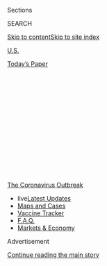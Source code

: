 <div id="app">

<div>

<div>

<div>

<div class="NYTAppHideMasthead css-1q2w90k e1suatyy0">

<div class="section css-ui9rw0 e1suatyy2">

<div class="css-eph4ug er09x8g0">

<div class="css-6n7j50">

</div>

<span class="css-1dv1kvn">Sections</span>

<div class="css-10488qs">

<span class="css-1dv1kvn">SEARCH</span>

</div>

[Skip to content](#site-content)[Skip to site
index](#site-index)

</div>

<div id="masthead-section-label" class="css-1wr3we4 eaxe0e00">

[U.S.](https://www.nytimes3xbfgragh.onion/section/us)

</div>

<div class="css-10698na e1huz5gh0">

</div>

</div>

<div id="masthead-bar-one" class="section hasLinks css-15hmgas e1csuq9d3">

<div class="css-uqyvli e1csuq9d0">

</div>

<div class="css-1uqjmks e1csuq9d1">

</div>

<div class="css-9e9ivx">

[](https://myaccount.nytimes3xbfgragh.onion/auth/login?response_type=cookie&client_id=vi)

</div>

<div class="css-1bvtpon e1csuq9d2">

[Today’s
Paper](https://www.nytimes3xbfgragh.onion/section/todayspaper)

</div>

</div>

</div>

</div>

<div data-aria-hidden="false">

<div id="site-content" data-role="main">

<div>

<div class="css-1aor85t" style="opacity:0.000000001;z-index:-1;visibility:hidden">

<div class="css-1hqnpie">

<div class="css-epjblv">

<span class="css-17xtcya">[U.S.](/section/us)</span><span class="css-x15j1o">|</span><span class="css-fwqvlz">Lost
Summer: How Schools Missed a Chance to Fix Remote
Learning</span>

</div>

<div class="css-k008qs">

<div class="css-1iwv8en">

<span class="css-18z7m18"></span>

<div>

</div>

</div>

<span class="css-1n6z4y">https://nyti.ms/2XEn2kS</span>

<div class="css-1705lsu">

<div class="css-4xjgmj">

<div class="css-4skfbu" data-role="toolbar" data-aria-label="Social Media Share buttons, Save button, and Comments Panel with current comment count" data-testid="share-tools">

  - 
  - 
  - 
  - 
    
    <div class="css-6n7j50">
    
    </div>

  - 
  - 

</div>

</div>

</div>

</div>

</div>

</div>

<div id="NYT_TOP_BANNER_REGION" class="css-13pd83m">

<div>

<div id="styln-prism-menu-1592847958612" class="section interactive-content interactive-size-medium css-1edisqu">

<div class="css-17ih8de interactive-body">

<div id="scroll-container" class="css-1gj85ro">

[<span class="styln-title-wrap"><span class="css-1pje3qr">The
Coronavirus</span><span class="css-1pje3qr">
Outbreak</span></span>](https://www.nytimes3xbfgragh.onion/news-event/coronavirus?action=click&pgtype=Article&state=default&region=TOP_BANNER&context=storylines_menu)

  - <span class="css-kqxiym" data-emphasize="true">live</span>[Latest
    Updates](https://www.nytimes3xbfgragh.onion/2020/08/07/world/covid-19-news.html?action=click&pgtype=Article&state=default&region=TOP_BANNER&context=storylines_menu)
  - [Maps and
    Cases](https://www.nytimes3xbfgragh.onion/interactive/2020/us/coronavirus-us-cases.html?action=click&pgtype=Article&state=default&region=TOP_BANNER&context=storylines_menu)
  - [Vaccine
    Tracker](https://www.nytimes3xbfgragh.onion/interactive/2020/science/coronavirus-vaccine-tracker.html?action=click&pgtype=Article&state=default&region=TOP_BANNER&context=storylines_menu)
  - [F.A.Q.](https://www.nytimes3xbfgragh.onion/interactive/2020/world/coronavirus-tips-advice.html?action=click&pgtype=Article&state=default&region=TOP_BANNER&context=storylines_menu)
  - [Markets &
    Economy](https://www.nytimes3xbfgragh.onion/live/2020/08/07/business/stock-market-today-coronavirus?action=click&pgtype=Article&state=default&region=TOP_BANNER&context=storylines_menu)

</div>

</div>

</div>

</div>

</div>

<div id="top-wrapper" class="css-1sy8kpn">

<div id="top-slug" class="css-l9onyx">

Advertisement

</div>

[Continue reading the main
story](#after-top)

<div class="ad top-wrapper" style="text-align:center;height:100%;display:block;min-height:250px">

<div id="top" class="place-ad" data-position="top" data-size-key="top">

</div>

</div>

<div id="after-top">

</div>

</div>

<div>

<div id="sponsor-wrapper" class="css-1hyfx7x">

<div id="sponsor-slug" class="css-19vbshk">

Supported by

</div>

[Continue reading the main
story](#after-sponsor)

<div id="sponsor" class="ad sponsor-wrapper" style="text-align:center;height:100%;display:block">

</div>

<div id="after-sponsor">

</div>

</div>

<div class="css-186x18t">

</div>

<div class="css-1vkm6nb ehdk2mb0">

# Lost Summer: How Schools Missed a Chance to Fix Remote Learning

</div>

Education leaders spent months preparing to reopen classrooms. But with
online learning set to continue for millions of students this fall,
schools must catch up with reality.

<div class="css-79elbk" data-testid="photoviewer-wrapper">

<div class="css-z3e15g" data-testid="photoviewer-wrapper-hidden">

</div>

<div class="css-1a48zt4 ehw59r15" data-testid="photoviewer-children">

![<span class="css-16f3y1r e13ogyst0" data-aria-hidden="true">In some
districts, discussions have shifted quickly from focusing on social
distancing and ventilation to tense debates over how many hours of live
interaction teachers will be expected to provide to
students.</span><span class="css-cnj6d5 e1z0qqy90" itemprop="copyrightHolder"><span class="css-1ly73wi e1tej78p0">Credit...</span><span><span>Mark
Wickens for The New York
Times</span></span></span>](https://static01.graylady3jvrrxbe.onion/images/2020/08/07/us/07virus-lostsummer1/merlin_174847689_c980ca80-f75b-47c2-9851-5c954ced82a6-articleLarge.jpg?quality=75&auto=webp&disable=upscale)

</div>

</div>

<div class="css-18e8msd">

<div class="css-vp77d3 epjyd6m0">

<div class="css-hus3qt ey68jwv0" data-aria-hidden="true">

[![Dana
Goldstein](https://static01.graylady3jvrrxbe.onion/images/2018/06/12/multimedia/author-dana-goldstein/author-dana-goldstein-thumbLarge.png
"Dana Goldstein")](https://www.nytimes3xbfgragh.onion/by/dana-goldstein)

</div>

<div class="css-1baulvz">

By [<span class="css-1baulvz last-byline" itemprop="name">Dana
Goldstein</span>](https://www.nytimes3xbfgragh.onion/by/dana-goldstein)

</div>

</div>

  - 
    
    <div class="css-ld3wwf e16638kd2">
    
    Aug. 7, 2020Updated <span class="css-epvm6">3:17 p.m.
    ET</span>
    
    </div>

  - 
    
    <div class="css-4xjgmj">
    
    <div class="css-pvvomx" data-role="toolbar" data-aria-label="Social Media Share buttons, Save button, and Comments Panel with current comment count" data-testid="share-tools">
    
      - 
      - 
      - 
      - 
        
        <div class="css-6n7j50">
        
        </div>
    
      - 
      - 
    
    </div>
    
    </div>

</div>

</div>

<div class="section meteredContent css-1r7ky0e" name="articleBody" itemprop="articleBody">

<div class="css-1fanzo5 StoryBodyCompanionColumn">

<div class="css-53u6y8">

With some combination of optimism, anxiety and wishful thinking, many
educators spent their summers planning, in minute detail, how to safely
reopen classrooms. Teachers stocked up on sanitation supplies as
superintendents took a crash course in epidemiology and studied supply
chain logistics for portable air filters.

But with the pandemic now surging across a wide swath of the country,
many of those plans have been shelved, and a different reality has
emerged for the nation’s exhausted and stir-crazy families: Millions of
American children will spend their fall once again learning in front of
laptop screens.

In places where schools haven’t [already
reopened](https://www.nytimes3xbfgragh.onion/2020/08/06/us/coronavirus-students.html)
— in some, [to just as quickly close
again](https://www.nytimes3xbfgragh.onion/2020/08/03/us/school-closing-coronavirus.html)
— educators are spending the little time they have left before the new
academic year moving to focus more fully on improving online
instruction, which [failed to reach and
engage](https://www.nytimes3xbfgragh.onion/2020/06/05/us/coronavirus-education-lost-learning.html)
many children in the spring, leading to growing achievement gaps by
income and race.

But what if they had started much sooner?

“Clearly, lots of time was lost, and it’s unfortunate,” said Morgan
Polikoff, a professor of education at the University of Southern
California. “We’re not going to have a ton of in-person instruction in
this entire school year,” he predicted, [echoing some public health
experts](https://www.nytimes3xbfgragh.onion/2020/08/03/us/school-closing-coronavirus.html).

</div>

</div>

<div class="css-1fanzo5 StoryBodyCompanionColumn">

<div class="css-53u6y8">

When schools abruptly moved to remote learning in March, the majority of
districts did not require teachers to provide any live instruction, and
many interactions between educators and students took place over email
and text message.

Lessons were often passive, revolving around online videos and
worksheets. Students without access to computers and wifi, or without a
tech-savvy adult to help them, fell behind, in some cases with
consequences that are [expected to be
long-lasting](https://www.nytimes3xbfgragh.onion/2020/06/05/us/coronavirus-education-lost-learning.html).
An alarming number of students [didn’t show up for remote
learning](https://www.nytimes3xbfgragh.onion/2020/04/06/us/coronavirus-schools-attendance-absent.html)
at all.

To avoid a repeat, Dr. Polikoff said, “We should be pouring absolutely
everything we can into making the online experience as good as
possible.”

Instead, American educators spent the late spring and summer planning to
welcome students back to classrooms. They did so at a time when the
outbreak appeared to be under control, and the message from politicians,
pediatricians and many parents was clear: Reopening schools, in person,
was a priority to restart the economy and educate children.

But as districts stocked up on face shields and disinfectant sprays,
many governors were allowing bars and restaurants to reopen. Delays in
providing virus test results grew. And local leaders were left to figure
out the details of running schools during a public health crisis largely
on their own.

</div>

</div>

<div class="css-1fanzo5 StoryBodyCompanionColumn">

<div class="css-53u6y8">

Most of the country’s largest districts settled on some mix of in-person
and remote learning, but they have been forced to shelve those plans in
recent weeks as virus cases soar in their communities. Of the nation’s
15 largest school systems, only two, New York City and Hawaii, now plan
to start the year with open classrooms, even part-time. On Friday, Gov.
Andrew M. Cuomo of New York [cleared the way for
schools](https://www.nytimes3xbfgragh.onion/2020/08/07/nyregion/cuomo-schools-reopening.html)
in the state to choose to reopen, but the decision remains in the hands
of local officials.

</div>

</div>

<div class="css-79elbk" data-testid="photoviewer-wrapper">

<div class="css-z3e15g" data-testid="photoviewer-wrapper-hidden">

</div>

<div class="css-1a48zt4 ehw59r15" data-testid="photoviewer-children">

![<span class="css-16f3y1r e13ogyst0" data-aria-hidden="true">School
buses sit parked in a lot in San Francisco. Continuing high levels of
coronavirus are imperiling in-person school plans around the
country.  </span><span class="css-cnj6d5 e1z0qqy90" itemprop="copyrightHolder"><span class="css-1ly73wi e1tej78p0">Credit...</span><span>Justin
Sullivan/Getty
Images</span></span>](https://static01.graylady3jvrrxbe.onion/images/2020/08/07/us/07virus-lostsummer2/merlin_174557727_e04b99cc-cb5d-4bab-8222-c10b5a51de65-articleLarge.jpg?quality=75&auto=webp&disable=upscale)

</div>

</div>

<div class="css-1fanzo5 StoryBodyCompanionColumn">

<div class="css-53u6y8">

President Trump and his education secretary, Betsy DeVos, have
threatened to withhold federal funding from schools that do not teach in
person but have provided no detailed recommendations on how to do so
safely. Nor has Congress provided the billions that [local officials say
they
need](https://www.nytimes3xbfgragh.onion/2020/07/09/us/schools-reopening-trump.html)
to cover the costs of retrofitting buildings for pandemic conditions.

Governors and state education departments, too, focused more on the hope
for an in-person reopening than the chance that online eduction could
continue.

Only [11 state reopening
plans](https://www.crpe.org/thelens/states-must-take-decisive-action-avert-coming-education-crisis)
require districts to put in place specific strategies for delivering a
quality education remotely, according to research from the Center on
Reinventing Public Education, a think tank and advocacy group. Just a
few states — such as Maine, Connecticut and South Carolina — have taken
a centralized approach to making sure students have access to computers
and internet connections in their homes.

Local control of education is a centuries-old American tradition, but
one that may not be well suited to emergency planning during a pandemic.

“Every system, every school had to think through this, often in
isolation,” said Jamila Newman of TNTP, formerly the New Teacher
Project, a nonprofit that provides consulting services for districts
across the country on staffing and student achievement. “Districts were
spending the lion’s share of their time focused on an in-person plan or
a hybrid plan that feels incredibly untenable in most places.”

</div>

</div>

<div class="css-1fanzo5 StoryBodyCompanionColumn">

<div class="css-53u6y8">

[Fewer than half of
districts](https://www.crpe.org/current-research/covid-19-school-closures)
offered summer professional development programs for educators, or have
a plan in place to continue coaching them on remote teaching practices
during the school year, according to a database of more than 100 local
plans, including those for the nation’s 30 largest school systems,
compiled by the Center on Reinventing Public
Education.

<div id="NYT_MAIN_CONTENT_2_REGION" class="css-9tf9ac">

<div>

<div id="styln-prism-freeform-1596575370630" class="section interactive-content interactive-size-medium css-1ftcdic">

<div class="css-17ih8de interactive-body">

<div id="prism-freeform-block-80141" class="css-19mumt8" data-role="complementary" data-storyline="The Coronavirus Outbreak" data-truncated="false" tabindex="0">

<div class="css-a8d9oz">

<div>

### The Coronavirus Outbreak

#### Back to School

Updated Aug. 7, 2020

The latest highlights as the first students return to U.S. schools.

  -   - Schools are open in parts of the country — and some are [already
        closing
        again](https://www.nytimes3xbfgragh.onion/2020/08/03/us/school-closing-coronavirus.html?action=click&pgtype=Article&state=default&region=MAIN_CONTENT_2&context=storylines_keepup).
        Students have already faced altered classrooms and emergency
        quarantines. We spoke to some to see what [school is like in the
        age of
        Covid-19.](https://www.nytimes3xbfgragh.onion/2020/08/06/us/coronavirus-students.html?action=click&pgtype=Article&state=default&region=MAIN_CONTENT_2&context=storylines_keepup)
      - Photos of a crowded high school hallway evoked outrage on social
        media. The student who took them [says she was
        suspended](https://www.nytimes3xbfgragh.onion/2020/08/06/us/north-paulding-high-school-coronavirus-georgia.html?action=click&pgtype=Article&state=default&region=MAIN_CONTENT_2&context=storylines_keepup).
      - Faced with remote learning or socially distanced classroom
        options, some parents of rising kindergartners [are considering
        holding their kids
        back.](https://www.nytimes3xbfgragh.onion/2020/07/23/parenting/school-opening-kindergarten-coronavirus.html?action=click&pgtype=Article&state=default&region=MAIN_CONTENT_2&context=storylines_keepup)
      - Teachers, [show us your
        classrooms](https://www.nytimes3xbfgragh.onion/2020/08/05/reader-center/teachers-show-us-how-the-coronavirus-is-changing-your-classroom.html?action=click&pgtype=Article&state=default&region=MAIN_CONTENT_2&context=storylines_keepup)\!
        We want to see how educators are preparing to keep themselves
        and students safe if their schools open this fall.

<div id="styln-survey-component-80141" class="styln-survey-component">

</div>

</div>

</div>

</div>

</div>

</div>

</div>

</div>

In many parts of the country, collective bargaining agreements between
districts and teachers play a large role in determining how services are
administered. Part of the summer was spent [renegotiating emergency work
agreements](https://www.nytimes3xbfgragh.onion/2020/07/29/us/teacher-union-school-reopening-coronavirus.html)
created for the pandemic, with the assumption that teachers would be in
classrooms at least part of the time.

But in recent weeks, those discussions have shifted quickly from
focusing on social distancing and ventilation to [tense
debates](https://www.nytimes3xbfgragh.onion/2020/07/29/us/teacher-union-school-reopening-coronavirus.html)
over how many hours of live interaction teachers will be expected to
provide to students, and whether they should use their vacant classrooms
as television sets, of sorts, for video instruction.

Ms. Newman said the continued uncertainty over when students might
return to schools could hamper the ability of educators to provide
quality remote learning. In some regions, she suggested, it might make
sense to consider the possibility of spending the entire school year
online.

“People won’t necessarily be able to get back into the comfortable
cadence of instruction,” she said, “if there’s always this hope that
right around the corner — next week, next month — we can transition
back.”

There are places where educators have already forged ahead in the past
months with creative plans for remote
learning.

</div>

</div>

<div class="css-79elbk" data-testid="photoviewer-wrapper">

<div class="css-z3e15g" data-testid="photoviewer-wrapper-hidden">

</div>

<div class="css-1a48zt4 ehw59r15" data-testid="photoviewer-children">

<div class="css-1xdhyk6 erfvjey0">

<span class="css-1ly73wi e1tej78p0">Image</span>

<div class="css-zjzyr8">

<div data-testid="lazyimage-container" style="height:257.77777777777777px">

</div>

</div>

</div>

<span class="css-16f3y1r e13ogyst0" data-aria-hidden="true">Back to
school supplies at a Walmart store in Encinitas,
Calif.</span><span class="css-cnj6d5 e1z0qqy90" itemprop="copyrightHolder"><span class="css-1ly73wi e1tej78p0">Credit...</span><span>Mike
Blake/Reuters</span></span>

</div>

</div>

<div class="css-1fanzo5 StoryBodyCompanionColumn">

<div class="css-53u6y8">

During the spring, KIPP New Jersey, a charter school network of 15
schools that overwhelmingly serves Black and Latino children from
low-income families, did not require its teachers to provide live
instruction. But it is planning big changes for the fall semester,
which, pending state approval, will be online until October at earliest.

</div>

</div>

<div class="css-1fanzo5 StoryBodyCompanionColumn">

<div class="css-53u6y8">

Students in kindergarten, first grade and second grade will begin the
day with a 30-minute social-emotional check-in with teachers and peers,
followed by 90 minutes of live instruction in reading, writing and math.
For academics, they will be placed into small groups of 10 students.

The network has learned that limiting class sizes may be even more
important online than in the physical classroom, said its chief
executive, Ryan Hill. On Zoom, for example, it is helpful for a teacher
to be able to see all of their students’ faces at once, instead of
having to scroll through multiple screens.

“I do think one benefit of us staying remote is we can get really good
at remote instruction,” Mr. Hill said. “And I think there is a lot of
promise in it.”

Los Angeles Unified, the nation’s second-largest school system, decided
last month that it would start the school year online. It has [published
data](http://laschoolboard.org/sites/default/files/IAU%20Report%202020%200707%20-%20Student%20Engagement%20Online%20During%20Closures.pdf)
showing that when schools closed in March, about a third of middle and
high school students did not actively participate each week in online
learning — [a national
problem](https://www.nytimes3xbfgragh.onion/2020/04/06/us/coronavirus-schools-attendance-absent.html).

The district plans to use staff members such as bus drivers to help make
phone calls to track down students who do not turn in assignments or
show up for online classes.

Another major concern is how schools will facilitate socialization and
warmth between students and teachers. When schools suddenly shut down
this spring, children continued to interact online with the classmates
and teachers they knew and loved; that won’t be the case for many in a
new academic year.

</div>

</div>

<div class="css-1fanzo5 StoryBodyCompanionColumn">

<div class="css-53u6y8">

To address that, the Esperanza Community School in Tempe, Ariz., plans
to keep most students with their teachers from last year, according to
Hannah Wysong, a teacher leader at the school.

Esperanza is a public school led by a collective of teachers, so it is
able to operate outside of the typical bureaucracy that can make it hard
to embrace nontraditional practices, Ms. Wysong said.

In Odessa, Texas, the Ector County school district, which plans to open
this month under a hybrid model that combines remote and in-person
schooling, has come up with a plan to provide internet access to its
rural population, some of whom live in areas not reached by broadband
providers.

During days when students are slated for remote learning, they will be
able to come to school buildings to access devices and internet in a
supervised, socially distanced space.

As difficult as remote learning was for many teachers and students in
the spring, it could be just as tough for parents and caregivers who
juggled their jobs and basic child care while trying to help students
navigate a seemingly endless array of apps and logins.

Miami-Dade County, the nation’s fourth largest district, is trying to
address that problem through [online
training](https://parentacademymiami.com/) for parents.

Shelley Gonzalez, the mother of a rising second grader, participated in
several sessions this summer. During one, she learned about the
importance of giving her son, Luis, breaks for “sunlight activities,”
like basketball or playing with LEGOs, that allow him to recharge.

</div>

</div>

<div class="css-1fanzo5 StoryBodyCompanionColumn">

<div class="css-53u6y8">

She was also introduced to a tool called “Immersive Reader” that helps
Luis, who has been diagnosed with attention deficit-hyperactivity
disorder and vision problems, focus on specific passages he is supposed
to read, by reducing distractions on the screen.

“I am hoping this teaches parents and kids you can learn anywhere,” Ms.
Gonzalez said. “You don’t have to be sitting in a classroom.”

</div>

</div>

<div>

</div>

</div>

<div>

</div>

<div>

</div>

<div>

</div>

<div>

<div id="bottom-wrapper" class="css-1ede5it">

<div id="bottom-slug" class="css-l9onyx">

Advertisement

</div>

[Continue reading the main
story](#after-bottom)

<div id="bottom" class="ad bottom-wrapper" style="text-align:center;height:100%;display:block;min-height:90px">

</div>

<div id="after-bottom">

</div>

</div>

</div>

</div>

</div>

## Site Index

<div>

</div>

## Site Information Navigation

  - [© <span>2020</span> <span>The New York Times
    Company</span>](https://help.nytimes3xbfgragh.onion/hc/en-us/articles/115014792127-Copyright-notice)

<!-- end list -->

  - [NYTCo](https://www.nytco.com/)
  - [Contact
    Us](https://help.nytimes3xbfgragh.onion/hc/en-us/articles/115015385887-Contact-Us)
  - [Work with us](https://www.nytco.com/careers/)
  - [Advertise](https://nytmediakit.com/)
  - [T Brand Studio](http://www.tbrandstudio.com/)
  - [Your Ad
    Choices](https://www.nytimes3xbfgragh.onion/privacy/cookie-policy#how-do-i-manage-trackers)
  - [Privacy](https://www.nytimes3xbfgragh.onion/privacy)
  - [Terms of
    Service](https://help.nytimes3xbfgragh.onion/hc/en-us/articles/115014893428-Terms-of-service)
  - [Terms of
    Sale](https://help.nytimes3xbfgragh.onion/hc/en-us/articles/115014893968-Terms-of-sale)
  - [Site
    Map](https://spiderbites.nytimes3xbfgragh.onion)
  - [Help](https://help.nytimes3xbfgragh.onion/hc/en-us)
  - [Subscriptions](https://www.nytimes3xbfgragh.onion/subscription?campaignId=37WXW)

</div>

</div>

</div>

</div>
